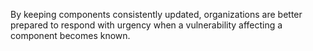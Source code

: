 By keeping components consistently updated, organizations are better prepared to respond with urgency when a vulnerability affecting a component becomes known.
